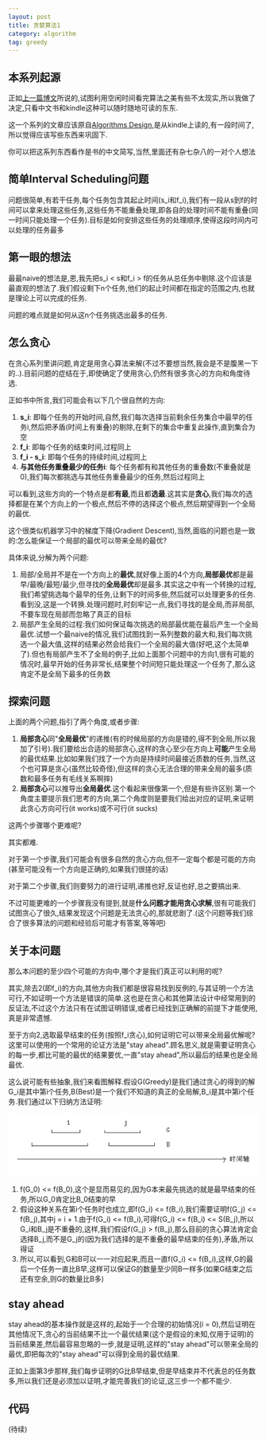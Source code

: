 ```yaml
---
layout: post
title: 贪婪算法1
category: algorithm
tag: greedy
---
```


## 本系列起源

正如[上一篇博文][chinese book]所说的,试图利用空闲时间看完算法之美有些不太现实,所以我做了决定,只看中文书和kindle这种可以随时随地可读的东东.

这一个系列的文章应该原自[Algorithms Design][algorithms design],是从kindle上读的,有一段时间了,所以觉得应该写些东西来巩固下.

你可以把这系列东西看作是书的中文简写,当然,里面还有杂七杂八的一对个人想法

## 简单Interval Scheduling问题

问题很简单,有若干任务,每个任务包含其起止时间(s_i和f_i),我们有一段从s到f的时间可以拿来处理这些任务,这些任务不能重叠处理,即各自的处理时间不能有重叠(同一时间只能处理一个任务).目标是如何安排这些任务的处理顺序,使得这段时间内可以处理的任务最多

## 第一眼的想法

最最naive的想法是,恩,我先把s_i < s和f_i > f的任务从总任务中剔除.这个应该是最直观的想法了.我们假设剩下n个任务,他们的起止时间都在指定的范围之内,也就是理论上可以完成的任务.

问题的难点就是如何从这n个任务挑选出最多的任务.

## 怎么贪心

在贪心系列里讲问题,肯定是用贪心算法来解(不过不要想当然,我会是不是腹黑一下的..).目前问题的症结在于,即使确定了使用贪心,仍然有很多贪心的方向和角度待选.

正如书中所言,我们可能会有以下几个很自然的方向:

1. **s_i**: 即每个任务的开始时间,自然,我们每次选择当前剩余任务集合中最早的任务i,然后把矛盾(时间上有重叠)的剔除,在剩下的集合中重复此操作,直到集合为空 
2. **f_i**: 即每个任务的结束时间,过程同上
3. **f_i - s_i**: 即每个任务的持续时间,过程同上
4. **与其他任务重叠最少的任务i**: 每个任务都有和其他任务的重叠数(不重叠就是0),我们每次都挑选与其他任务重叠最少的任务,然后过程同上

可以看到,这些方向的一个特点是都**有最**,而且都**选最**.这其实是**贪心**,我们每次的选择都是在某个方向上的一个极点,然后不停的选择这个极点,然后期望得到一个全局的最优.

这个很类似机器学习中的梯度下降(Gradient Descent),当然,面临的问题也是一致的:怎么能保证一个局部的最优可以带来全局的最优?

具体来说,分解为两个问题:

1. 局部/全局并不是在一个方向上的**最优**,就好像上面的4个方向,**局部最优**都是最早/最晚/最短/最少,但寻找的**全局最优**却是最多.其实这之中有一个转换的过程,我们希望挑选每个最早的任务,让剩下的时间多些,然后就可以处理更多的任务.看到没,这是一个转换.处理问题时,时刻牢记一点,我们寻找的是全局,而非局部,不要车现在局部而忽略了真正的目标
2. 局部产生全局的过程:我们如何保证每次挑选的局部最优能在最后产生一个全局最优.试想一个最naive的情况,我们试图找到一系列整数的最大和,我们每次挑选一个最大值,这样的结果必然会给我们一个全局的最大值(好吧,这个太简单了).但也有局部产生不了全局的例子,比如上面那个问题中的方向1,很有可能的情况时,最早开始的任务非常长,结果整个时间短只能处理这一个任务了,那么这肯定不是全局下最多的任务数

## 探索问题

上面的两个问题,指引了两个角度,或者步骤:

1. **局部贪心**同"**全局最优**"的递推(有的时候局部的方向是错的,得不到全局,所以我加了引号).我们要给出合适的局部贪心,这样的贪心至少在方向上**可能**产生全局的最优结果.比如如果我们找了一个方向是持续时间最接近质数的任务,当然,这个也可算是贪心(虽然比较奇怪),但这样的贪心无法合理的带来全局的最多(质数和最多任务有毛线关系啊摔)
2. **局部贪心**可以推导出**全局最优**.这个看起来很像第一个,但是有些许区别.第一个角度主要提示我们思考的方向,第二个角度则是要我们给出对应的证明,来证明此贪心方向可行(it works)或不可行(it sucks)

这两个步骤哪个更难呢?

其实都难.

对于第一个步骤,我们可能会有很多自然的贪心方向,但不一定每个都是可能的方向(甚至可能没有一个方向是正确的,如果我们很搓的话)

对于第二个步骤,我们则要努力的进行证明,递推也好,反证也好,总之要搞出来.

不过可能更难的一个步骤我没有提到,就是**什么问题才能用贪心求解**,很有可能我们试图贪心了很久,结果发现这个问题是无法贪心的,那就悲剧了.(这个问题等我们综合了很多算法的问题和经验后可能才有答案,等等吧)

## 关于本问题

那么本问题的至少四个可能的方向中,哪个才是我们真正可以利用的呢?

其实,除去2(即f_i)的方向,其他方向我们都是很容易找到反例的,与其证明一个方法可行,不如证明一个方法是错误的简单.这也是在贪心和其他算法设计中经常用到的反证法,不过这个方法只有在试图证明错误,或者已经找到正确解的前提下才能使用,真是非常遗憾.

至于方向2,选取最早结束的任务(按照f_i贪心),如何证明它可以带来全局最优解呢?这里可以使用的一个常用的论证方法是"stay ahead".顾名思义,就是需要证明贪心的每一步,都比可能的最优的结果要优,一直"stay ahead",所以最后的结果也是全局最优.

这么说可能有些抽象,我们来看图解释.假设G(Greedy)是我们通过贪心的得到的解G_i是其中第i个任务,B(Best)是一个我们不知道的真正的全局解,B_i是其中第i个任务.我们通过以下归纳方法证明:

![stay ahead示意图][stay ahead]

1. f(G_0) <= f(B_0),这个是显而易见的,因为G本来最先挑选的就是最早结束的任务,所以G_0肯定比B_0结束的早
2. 假设这种关系在第i个任务时也成立,即f(G_i) <= f(B_i),我们需要证明f(G_j) <= f(B_j),其中j = i + 1.由于f(G_i) <= f(B_i),可得f(G_i) <= f(B_i) <= S(B_j),所以G_i和B_j是不重叠的,这样,我们假设f(G_j) > f(B_j),那么目前的贪心算法肯定会选择B_j,而不是G_j的(因为我们选择的是不重叠的最早结束的任务),矛盾,所以得证
3. 所以,可以看到,G和B可以一一对应起来,而且一直f(G_i) <= f(B_i),这样,G的最后一个任务一直比B早,这样可以保证G的数量至少同B一样多(如果G结束之后还有空余,则G的数量比B多)

## stay ahead

stay ahead的基本操作就是这样的,起始于一个合理的初始情况(i = 0),然后证明在其他情况下,贪心的当前结果不比一个最优结果(这个是假设的未知,仅用于证明)的当前结果差,然后最容易忽略的一步,就是证明,这样的"stay ahead"可以带来全局的最优,即把每次的"stay ahead"可以得到全局的最优结果.

正如上面第3步那样,我们每步证明的G比B早结束,但是早结束并不代表总的任务数多,所以我们还是必须加以证明,才能完善我们的论证,这三步一个都不能少.

## 代码

(待续)








[chinese book]: /chinese_books_and_kindle_only
[algorithms design]: http://book.douban.com/subject/1475870
[stay ahead]: /image/greedy_stay_ahead.png "stay ahead示意图"
